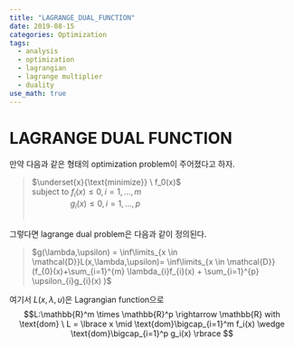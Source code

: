 ```yaml
---
title: "LAGRANGE_DUAL_FUNCTION"
date: 2019-08-15
categories: Optimization
tags:
  - analysis
  - optimization
  - lagrangian
  - lagrange multiplier
  - duality
use_math: true
---
```


# LAGRANGE DUAL FUNCTION

만약 다음과 같은 형태의 optimization problem이 주어졌다고 하자.
>$\underset{x}{\text{minimize}} \  f_0(x)$<br>
$\text{subject to} \ f_i(x) \leq 0 , i=1,...,m$<br>
$\qquad\qquad\  g_i(x) \leq 0 , i=1,...,p$<br><br>

그렇다면 lagrange dual problem은 다음과 같이 정의된다.
>$g(\lambda,\upsilon) = \inf\limits_{x \in \mathcal{D}}L(x,\lambda,\upsilon)= \inf\limits_{x \in \mathcal{D}}(f_{0}(x)+\sum_{i=1}^{m} \lambda_{i}f_{i}(x) + \sum_{i=1}^{p} \upsilon_{i}g_{i}(x) )$

여기서 $L(x,\lambda,\upsilon)$은 Lagrangian function으로<br> 
$$L:\mathbb{R}^m \times \mathbb{R}^p \rightarrow \mathbb{R} with \text{dom} \ L = \lbrace x \mid \text{dom}\bigcap_{i=1}^m f_i(x) \wedge \text{dom}\bigcap_{i=1}^p g_i(x) \rbrace $$
